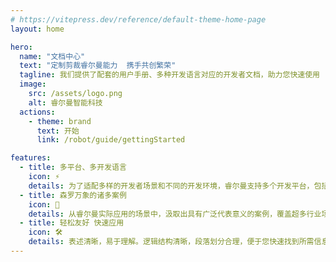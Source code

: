 ```yaml
---
# https://vitepress.dev/reference/default-theme-home-page
layout: home

hero:
  name: "文档中心"
  text: "定制剪裁睿尔曼能力  携手共创繁荣"
  tagline: 我们提供了配套的用户手册、多种开发语言对应的开发者文档，助力您快速使用
  image:
    src: /assets/logo.png
    alt: 睿尔曼智能科技
  actions:
    - theme: brand
      text: 开始
      link: /robot/guide/gettingStarted

features:
  - title: 多平台、多开发语言
    icon: ⚡️
    details: 为了适配多样的开发者场景和不同的开发环境，睿尔曼支持多个开发平台，包括ROS、ROS2；支持多种开发语言，包括JSON、C、C++、C#、Python、MATLAB等。
  - title: 森罗万象的诸多案例
    icon: 🖖
    details: 从睿尔曼实际应用的场景中，汲取出具有广泛代表意义的案例，覆盖超多行业场景，助力多种行业快速搭建使用。不同开发语言均配有相应的综合使用案例，为你贴身指导、鼎力护持。
  - title: 轻松友好 快速应用
    icon: 🛠️
    details: 表述清晰，易于理解。逻辑结构清晰，段落划分合理，便于您快速找到所需信息。每个接口文档中，提供有实际使用意义的代码示例、参考资料和链接。
---
```


